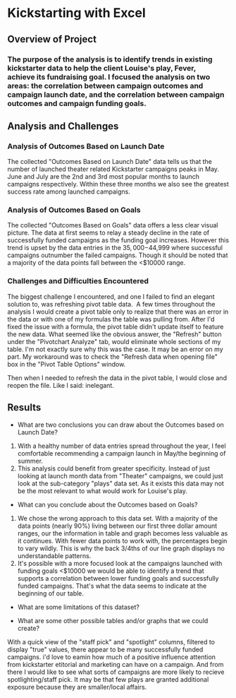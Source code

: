 # Kickstarting with Excel

## Overview of Project

### The purpose of the analysis is to identify trends in existing kickstarter data to help the client Louise's play, Fever, achieve its fundraising goal. I focused the analysis on two areas: the correlation between campaign outcomes and campaign launch date, and the correlation between campaign outcomes and campaign funding goals.

## Analysis and Challenges

### Analysis of Outcomes Based on Launch Date

The collected "Outcomes Based on Launch Date" data tells us that the number of launched theater related Kickstarter campaigns peaks in May. June and July are the 2nd and 3rd most popular months to launch campaigns respectively. Within these three months we also see the greatest success rate among launched campaigns.

### Analysis of Outcomes Based on Goals

The collected "Outcomes Based on Goals" data offers a less clear visual picture. The data at first seems to relay a steady decline in the rate of successfully funded campaigns as the funding goal increases. However this trend is upset by the data entries in the $35,000-$44,999 where successful campaigns outnumber the failed campaigns. Though it should be noted that a majority of the data points fall between the <$10000 range. 

### Challenges and Difficulties Encountered

The biggest challenge I encountered, and one I failed to find an elegant solution to, was refreshing pivot table data.  A few times throughout the analysis I would create a pivot table only to realize that there was an error in the data or with one of my formulas the table was pulling from. After I'd fixed the issue with a formula, the pivot table didn't update itself to feature the new data. What seemed like the obvious answer, the "Refresh" button under the "Pivotchart Analyze" tab, would eliminate whole sections of my table. I'm not exactly sure why this was the case. It may be an error on my part. My workaround was to check the "Refresh data when opening file" box in the "Pivot Table Options" window. 

Then when I needed to refresh the data in the pivot table, I would close and reopen the file. Like I said: inelegant.

## Results

- What are two conclusions you can draw about the Outcomes based on Launch Date?

1. With a healthy number of data entries spread throughout the year, I feel comfortable recommending a campaign launch in May/the beginning of summer. 
2. This analysis could benefit from greater specificity. Instead of just looking at launch month data from "Theater" campaigns, we could just look at the sub-category "plays" data set. As it exists this data may not be the most relevant to what would work for Louise's play.

- What can you conclude about the Outcomes based on Goals?

1. We chose the wrong approach to this data set. With a majority of the data points (nearly 90%) living between our first three dollar amount ranges, our the information in table and graph becomes less valuable as it continues. With fewer data points to work with, the percentages begin to vary wildly. This is why the back 3/4ths of our line graph displays no understandable patterns.
2. It's possible with a more focused look at the campaigns launched with funding goals <$10000 we would be able to identify a trend that supports a correlation between lower funding goals and successfully funded campaigns. That's what the data seems to indicate at the beginning of our table.

- What are some limitations of this dataset?



- What are some other possible tables and/or graphs that we could create?

With a quick view of the "staff pick" and "spotlight" columns, filtered to display "true" values, there appear to be many successfully funded campaigns. i'd love to eamin how much of a positive influence attention from kickstarter etitorial and marketing can have on a campaign. And from there I would like to see what sorts of campaigns are more likely to recieve spotlighting/staff pick. It may be that few plays are granted additional exposure because they are smaller/local affairs. 
